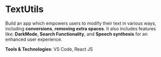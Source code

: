 # TextUtils

Build an app which empowers users to modify their text in various ways,
including **conversions**, **removing extra spaces**. It also includes features like: **DarkMode**, **Search Functionality**, and **Speech synthesis** for an enhanced user experience.

**Tools & Technologies**: VS Code, React JS

